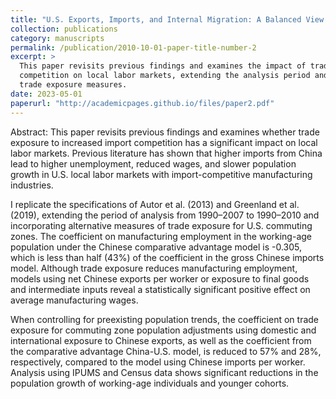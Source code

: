 ```yaml
---
title: "U.S. Exports, Imports, and Internal Migration: A Balanced View of China Syndrome."
collection: publications
category: manuscripts
permalink: /publication/2010-10-01-paper-title-number-2
excerpt: >
  This paper revisits previous findings and examines the impact of trade exposure to increased import 
  competition on local labor markets, extending the analysis period and incorporating alternative 
  trade exposure measures.
date: 2023-05-01
paperurl: "http://academicpages.github.io/files/paper2.pdf"
---
```


Abstract: This paper revisits previous findings and examines whether trade exposure to increased import competition has a significant impact on local labor markets. Previous literature has shown that higher imports from China lead to higher unemployment, reduced wages, and slower population growth in U.S. local labor markets with import-competitive manufacturing industries. 

I replicate the specifications of Autor et al. (2013) and Greenland et al. (2019), extending the period of analysis from 1990–2007 to 1990–2010 and incorporating alternative measures of trade exposure for U.S. commuting zones. The coefficient on manufacturing employment in the working-age population under the Chinese comparative advantage model is -0.305, which is less than half (43%) of the coefficient in the gross Chinese imports model. Although trade exposure reduces manufacturing employment, models using net Chinese exports per worker or exposure to final goods and intermediate inputs reveal a statistically significant positive effect on average manufacturing wages. 

When controlling for preexisting population trends, the coefficient on trade exposure for commuting zone population adjustments using domestic and international exposure to Chinese exports, as well as the coefficient from the comparative advantage China-U.S. model, is reduced to 57% and 28%, respectively, compared to the model using Chinese imports per worker. Analysis using IPUMS and Census data shows significant reductions in the population growth of working-age individuals and younger cohorts.
